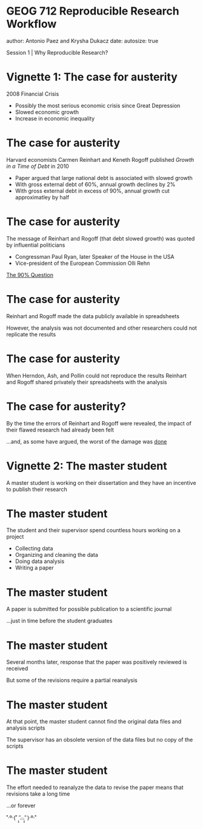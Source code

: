 GEOG 712 Reproducible Research Workflow
========================================================
author: Antonio Paez and Krysha Dukacz
date: 
autosize: true

Session 1 | Why Reproducible Research?

Vignette 1: The case for austerity
========================================================

2008 Financial Crisis

- Possibly the most serious economic crisis since Great Depression
- Slowed economic growth
- Increase in economic inequality

The case for austerity
========================================================

Harvard economists Carmen Reinhart and Keneth Rogoff published _Growth in a Time of Debt_ in 2010

- Paper argued that large national debt is associated with slowed growth
- With gross external debt of 60%, annual growth declines by 2%
- With gross external debt in excess of 90%, annual growth cut approximatley by half

The case for austerity
========================================================

The message of Reinhart and Rogoff (that debt slowed growth) was quoted by influential politicians 

- Congressman Paul Ryan, later Speaker of the House in the USA
- Vice-president of the European Commission Olli Rehn

[The 90% Question](https://www.economist.com/finance-and-economics/2013/04/20/the-90-question)

The case for austerity
========================================================

Reinhart and Rogoff made the data publicly available in spreadsheets

However, the analysis was not documented and other researchers could not replicate the results


The case for austerity
========================================================

When Herndon, Ash, and Pollin could not reproduce the results Reinhart and Rogoff shared privately their spreadsheets with the analysis 


The case for austerity?
========================================================

By the time the errors of Reinhart and Rogoff were revealed, the impact of their flawed research had already been felt

...and, as some have argued, the worst of the damage was [done](https://www.theguardian.com/business/ng-interactive/2015/apr/29/the-austerity-delusion)


Vignette 2: The master student
========================================================

A master student is working on their dissertation and they have an incentive to publish their research

The master student
========================================================

The student and their supervisor spend countless hours working on a project

- Collecting data
- Organizing and cleaning the data
- Doing data analysis
- Writing a paper

The master student
========================================================

A paper is submitted for possible publication to a scientific journal

...just in time before the student graduates

The master student
========================================================

Several months later, response that the paper was positively reviewed is received

But some of the revisions require a partial reanalysis


The master student
========================================================

At that point, the master student cannot find the original data files and analysis scripts

The supervisor has an obsolete version of the data files but no copy of the scripts


The master student
========================================================

The effort needed to reanalyze the data to revise the paper means that revisions take a long time

...or forever

˚‧º·(˚ ˃̣̣̥᷄⌓˂̣̣̥᷅ )‧º·˚
